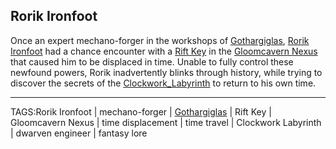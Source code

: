 ## Rorik Ironfoot

Once an expert mechano-forger in the workshops of [Gothargiglas](../Places/Gothargiglas.md), [Rorik Ironfoot](../People/Rorik_Ironfoot.md) had a chance encounter with a [Rift Key](../Artifacts/Rift_Key.md) in the [Gloomcavern Nexus](../Places/Gloomcavern_Nexus.md) that caused him to be displaced in time. Unable to fully control these newfound powers, Rorik inadvertently blinks through history, while trying to discover the secrets of the [Clockwork_Labyrinth](../Places/Clockwork_Labyrinth.md) to return to his own time.



---

TAGS:Rorik Ironfoot | mechano-forger | [Gothargiglas](Gothargiglas.md) | Rift Key | Gloomcavern Nexus | time displacement | time travel | Clockwork Labyrinth | dwarven engineer | fantasy lore
